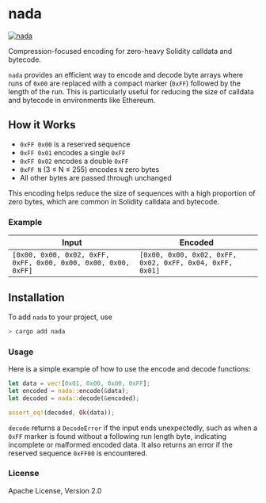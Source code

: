 # nada

[![nada](https://github.com/bestinslot-xyz/nada-rs/actions/workflows/rust.yml/badge.svg)](https://github.com/bestinslot-xyz/nada-rs/actions)

Compression-focused encoding for zero-heavy Solidity calldata and bytecode.

`nada` provides an efficient way to encode and decode byte arrays where runs of `0x00` are replaced with a compact marker (`0xFF`) followed by the length of the run. This is particularly useful for reducing the size of calldata and bytecode in environments like Ethereum.

## How it Works

- `0xFF 0x00` is a reserved sequence
- `0xFF 0x01` encodes a single `0xFF`
- `0xFF 0x02` encodes a double `0xFF`
- `0xFF N` (3 ≤ N ≤ 255) encodes `N` zero bytes
- All other bytes are passed through unchanged

This encoding helps reduce the size of sequences with a high proportion of zero bytes, which are common in Solidity calldata and bytecode.

### Example

| Input                          | Encoded                          |
|--------------------------------|----------------------------------|
| `[0x00, 0x00, 0x02, 0xFF, 0xFF, 0x00, 0x00, 0x00, 0x00, 0xFF]`    | `[0x00, 0x00, 0x02, 0xFF, 0x02, 0xFF, 0x04, 0xFF, 0x01]` |


## Installation

To add `nada` to your project, use

```bash
> cargo add nada
```

### Usage
Here is a simple example of how to use the encode and decode functions:

```rust
let data = vec![0x01, 0x00, 0x00, 0xFF];
let encoded = nada::encode(&data);
let decoded = nada::decode(&encoded);

assert_eq!(decoded, Ok(data));
```

`decode` returns a `DecodeError` if the input ends unexpectedly, such as when a `0xFF` marker is found without a following run length byte, indicating incomplete or malformed encoded data. It also returns an error if the reserved sequence `0xFF00` is encountered.

### License

Apache License, Version 2.0

